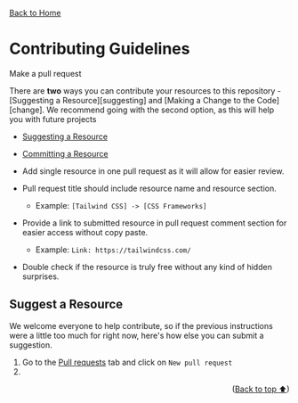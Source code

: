 <a id="readme-top"></a>

[Back to Home](/README.md)

# Contributing Guidelines

Make a pull request

There are **two** ways you can contribute your resources to this repository - [Suggesting a Resource][suggesting] and [Making a Change to the Code][change]. We recommend going with the second option, as this will help you with future projects

- [Suggesting a Resource](#make-a-suggestion)
- [Committing a Resource](#commit)

- Add single resource in one pull request as it will allow for easier review.

- Pull request title should include resource name and resource section.

  - Example: `[Tailwind CSS] -> [CSS Frameworks]`

- Provide a link to submitted resource in pull request comment section for easier access without copy paste.

  - Example: `Link: https://tailwindcss.com/`

- Double check if the resource is truly free without any kind of hidden surprises.

## Suggest a Resource

We welcome everyone to help contribute, so if the previous instructions were a little too much for right now, here's how else you can submit a suggestion.

1. Go to the [Pull requests][pull-requests] tab and click on `New pull request`
2.

<p align="right">(<a href="#readme-top">Back to top ⬆</a>)</p>

<!-- MARKDOWN LINKS -->

[pull-requests]: https://github.com/notMyFirstCodeo/web-dev-resources/pulls
